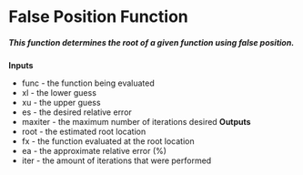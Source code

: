# False Position Function
##### This function determines the root of a given function using false position.
**Inputs**
* func - the function being evaluated
* xl - the lower guess
* xu - the upper guess
* es - the desired relative error
* maxiter - the maximum number of iterations desired
**Outputs**
* root - the estimated root location
* fx - the function evaluated at the root location
* ea - the approximate relative error (%)
* iter - the amount of iterations that were performed
